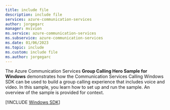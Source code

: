 ```yaml
---
title: include file
description: include file
services: azure-communication-services
author: jorgegarc
manager: mvivion
ms.service: azure-communication-services
ms.subservice: azure-communication-services
ms.date: 01/06/2023
ms.topic: include
ms.custom: include file
ms.author: jorgegarc
---
```


The Azure Communication Services **Group Calling Hero Sample for Windows** demonstrates how the Communication Services Calling Windows SDK can be used to build a group calling experience that includes voice and video. In this sample, you  learn how to set up and run the sample. An overview of the sample is provided for context.

[!INCLUDE [Windows SDK](../../quickstarts/voice-video-calling/includes/video-calling/video-calling-windows.md)]
